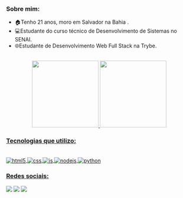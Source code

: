 ### Sobre mim:
  - 🏠Tenho 21 anos, moro em Salvador na Bahia .
  - 💻Estudante do curso técnico de Desenvolvimento de Sistemas no SENAI. 
  - 🌐Estudante de Desenvolvimento Web Full Stack na Trybe. 
    
<div align="center"><br>
  <a href="https://github.com/ThiagoW21">
  <img height="180em" src="https://github-readme-stats.vercel.app/api?username=ThiagoW21&show_icons=true&theme=dracula&include_all_commits=true&count_private=true"/>
  <img height="180em" src="https://github-readme-stats.vercel.app/api/top-langs/?username=ThiagoW21&layout=compact&langs_count=7&theme=dracula"/>
</div>

### Tecnologias que utilizo:
  
  <div style="display: inline_block"><br>
    <img align="center" alt="html5" src="https://img.shields.io/badge/HTML5-E34F26?style=for-the-badge&logo=html5&logoColor=white" />
    <img align="center" alt="css" src="https://img.shields.io/badge/CSS3-1572B6?style=for-the-badge&logo=css3&logoColor=white" />
    <img align="center" alt="js" src="https://img.shields.io/badge/JavaScript-F7DF1E?style=for-the-badge&logo=javascript&logoColor=black" />
    <img align="center" alt="nodejs" src="https://img.shields.io/badge/Node.js-43853D?style=for-the-badge&logo=node.js&logoColor=white" />
    <img align="center" alt="python" src="https://img.shields.io/badge/Python-3776AB?style=for-the-badge&logo=python&logoColor=white" />
  </div>
  

### Redes sociais: 
  <div align> 
    <a href = "mailto:thiagokepler1@gmail.com"><img src="https://img.shields.io/badge/-Gmail-%23333?style=for-the-badge&logo=gmail&logoColor=white" target="_blank"></a>
    <a href="https://www.linkedin.com/in/thiagowb/" target="_blank"><img src="https://img.shields.io/badge/-LinkedIn-%230077B5?style=for-the-badge&logo=linkedin&logoColor=white" target="_blank"></a>  
    <a href ="https://instagram.com/thiago.ui" target="_blank"><img src="https://img.shields.io/badge/Instagram-E4405F?style=for-the-badge&logo=instagram&logoColor=white">
  </div>
  
 

